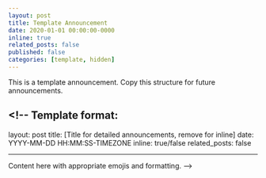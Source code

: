 ```yaml
---
layout: post
title: Template Announcement
date: 2020-01-01 00:00:00-0000
inline: true
related_posts: false
published: false
categories: [template, hidden]
---
```


This is a template announcement. Copy this structure for future announcements.

## <!-- Template format:

layout: post
title: [Title for detailed announcements, remove for inline]
date: YYYY-MM-DD HH:MM:SS-TIMEZONE
inline: true/false
related_posts: false

---

Content here with appropriate emojis and formatting.
-->
